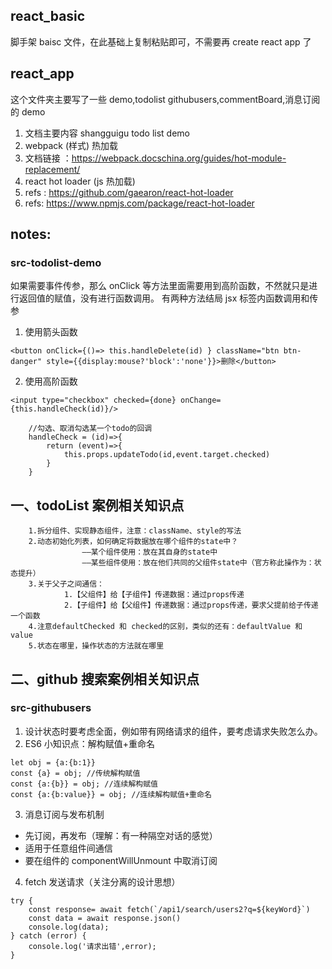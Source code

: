 ## react_basic

脚手架 baisc 文件，在此基础上复制粘贴即可，不需要再 create react app 了

## react_app

这个文件夹主要写了一些 demo,todolist githubusers,commentBoard,消息订阅的 demo

1. 文档主要内容 shangguigu todo list demo
2. webpack (样式) 热加载
3. 文档链接 ：https://webpack.docschina.org/guides/hot-module-replacement/
4. react hot loader (js 热加载)
5. refs : https://github.com/gaearon/react-hot-loader
6. refs: https://www.npmjs.com/package/react-hot-loader

## notes:

### src-todolist-demo

如果需要事件传参，那么 onClick 等方法里面需要用到高阶函数，不然就只是进行返回值的赋值，没有进行函数调用。
有两种方法结局 jsx 标签内函数调用和传参

1. 使用箭头函数

```
<button onClick={()=> this.handleDelete(id) } className="btn btn-danger" style={{display:mouse?'block':'none'}}>删除</button>
```

2. 使用高阶函数

```
<input type="checkbox" checked={done} onChange={this.handleCheck(id)}/>

	//勾选、取消勾选某一个todo的回调
	handleCheck = (id)=>{
		return (event)=>{
			this.props.updateTodo(id,event.target.checked)
		}
	}
```

## 一、todoList 案例相关知识点

    	1.拆分组件、实现静态组件，注意：className、style的写法
    	2.动态初始化列表，如何确定将数据放在哪个组件的state中？
    				——某个组件使用：放在其自身的state中
    				——某些组件使用：放在他们共同的父组件state中（官方称此操作为：状态提升）
    	3.关于父子之间通信：
    			1.【父组件】给【子组件】传递数据：通过props传递
    			2.【子组件】给【父组件】传递数据：通过props传递，要求父提前给子传递一个函数
    	4.注意defaultChecked 和 checked的区别，类似的还有：defaultValue 和 value
    	5.状态在哪里，操作状态的方法就在哪里

## 二、github 搜索案例相关知识点

### src-githubusers

1. 设计状态时要考虑全面，例如带有网络请求的组件，要考虑请求失败怎么办。
2. ES6 小知识点：解构赋值+重命名

```
let obj = {a:{b:1}}
const {a} = obj; //传统解构赋值
const {a:{b}} = obj; //连续解构赋值
const {a:{b:value}} = obj; //连续解构赋值+重命名
```

3. 消息订阅与发布机制

- 先订阅，再发布（理解：有一种隔空对话的感觉）
- 适用于任意组件间通信
- 要在组件的 componentWillUnmount 中取消订阅

4. fetch 发送请求（关注分离的设计思想）

```
try {
    const response= await fetch(`/api1/search/users2?q=${keyWord}`)
    const data = await response.json()
    console.log(data);
} catch (error) {
    console.log('请求出错',error);
}
```
